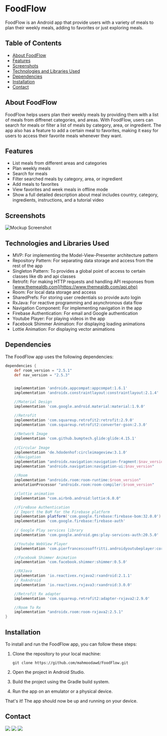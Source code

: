 # FoodFlow
FoodFlow is an Android app that provide users with a variety of meals to plan their weekly meals, adding to favorites or just exploring meals.


## Table of Contents

- [About FoodFlow](#about-foodflow)
- [Features](#features)
- [Screenshots](#screenshots)
- [Technologies and Libraries Used](#technologies-and-libraries-used)
- [Dependencies](#dependencies)
- [Installation](#installation)
- [Contact](#contact)

## About FoodFlow

FoodFlow helps users plan their weekly meals by providing them with a list of meals from diffrenet  categories, and areas. With FoodFlow, users can search for meals or filter a list of meals by category, area, or ingredient. The app also has a feature to add a certain meal to favorites, making it easy for users to access their favorite meals whenever they want.
## Features
- List meals from different areas and categories
- Plan weekly meals
- Search for meals
- Filter searched meals by category, area, or ingredient
- Add meals to favorites
- View favorites and week meals in offline mode
- Show a full detailed description about meal includes country, category, ingredients, instructions, and a tutorial video

## Screenshots
![Mockup Screenshot](./foodFlow-ScreenShots.png)



## Technologies and Libraries Used

- MVP: For implementing the Model-View-Presenter architecture pattern
- Repository Pattern: For separating data storage and access from the rest of the app
- Singleton Pattern: To provides a global point of access to certain classes like db and api classes
- Retrofit: For making HTTP requests and handling API responses from [www.themealdb.com](https://www.themealdb.com/api.php)
- Room: For local data storage and access
- SharedPrefs: For storing user credentials so provide auto login
- RxJava: For reactive programming and asynchronous data flow
- Navigation Component: For implementing navigation in the app
- Firebase Authentication: For email and Google authentication
- Youtube Player: For playing videos in the app
- Facebook Shimmer Animation: For displaying loading animations
- Lottie Animation: For displaying vector animations

## Dependencies

The FoodFlow app uses the following dependencies:

```groovy
dependencies {
    def room_version = "2.5.1"
    def nav_version = "2.5.3"


    implementation 'androidx.appcompat:appcompat:1.6.1'
    implementation 'androidx.constraintlayout:constraintlayout:2.1.4'

    //Material Design
    implementation 'com.google.android.material:material:1.9.0'

    //Retrofit
    implementation 'com.squareup.retrofit2:retrofit:2.9.0'
    implementation 'com.squareup.retrofit2:converter-gson:2.3.0'
    
    //Network Image
    implementation 'com.github.bumptech.glide:glide:4.15.1'
    
    //Circular Image
    implementation 'de.hdodenhof:circleimageview:3.1.0'
    //Navigation
    implementation "androidx.navigation:navigation-fragment:$nav_version"
    implementation "androidx.navigation:navigation-ui:$nav_version"
    
    //Room
    implementation "androidx.room:room-runtime:$room_version"
    annotationProcessor "androidx.room:room-compiler:$room_version"

    //lottie animation
    implementation "com.airbnb.android:lottie:6.0.0"

    //FireBase Authentication
    // Import the BoM for the Firebase platform
    implementation platform('com.google.firebase:firebase-bom:32.0.0')
    implementation 'com.google.firebase:firebase-auth'
    
    // Google Play services library
    implementation 'com.google.android.gms:play-services-auth:20.5.0'

    //Youtube WebView Player
    implementation 'com.pierfrancescosoffritti.androidyoutubeplayer:core:12.0.0'

    //Facebook Shimmer Animation
    implementation 'com.facebook.shimmer:shimmer:0.5.0'

    //RXJava
    implementation 'io.reactivex.rxjava2:rxandroid:2.1.1'
    // RxAndroid
    implementation 'io.reactivex.rxjava3:rxandroid:3.0.0'

    //Retrofit Rx adapter
    implementation 'com.squareup.retrofit2:adapter-rxjava2:2.9.0'

    //Room To Rx
    implementation "androidx.room:room-rxjava2:2.5.1"
}
```
## Installation

To install and run the FoodFlow app, you can follow these steps:

1. Clone the repository to your local machine:
  
   ```
   git clone https://github.com/mahmoodawd/FoodFlow.git
   ```
2. Open the project in Android Studio.
3. Build the project using the Gradle build system.
4. Run the app on an emulator or a physical device.

That's it! The app should now be up and running on your device.

## Contact
<p align="left"> <a href="https://www.linkedin.com/in/mahmoodawd" target="_blank"><img src="https://img.shields.io/badge/linkedin-%230177B5?style=plastic&logo=linkedin&logoColor=white"/></a> <a href="mailto:mahmooodawd@gmail.com"><img src="https://img.shields.io/badge/gmail-%23FF0000?style=plastic&logo=gmail&logoColor=white"/></a> <a href="https://wa.me/+201141680631" target="_blank"><img src="https://img.shields.io/badge/whatsapp-%25FFA200?style=plastic&logo=whatsapp&logoColor=white"/></a> </p>
 
